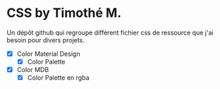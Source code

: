 # CSS by Timothé M.

Un dépôt github qui regroupe différent fichier css de ressource que j'ai besoin pour divers projets.

- [x] Color Material Design
   - [x] Color Palette
- [x] Color MDB
   - [x] Color Palette en rgba

